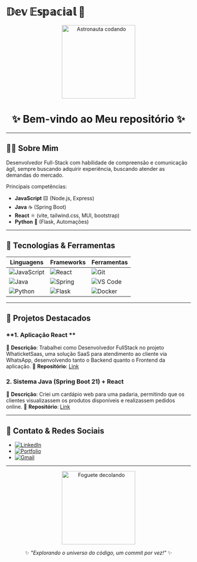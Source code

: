 # 𝔻𝕖𝕧 𝔼𝕤𝕡𝕒𝕔𝕚𝕒𝕝 🚀  

<div align="center">  
  <img src="https://media1.giphy.com/media/v1.Y2lkPTc5MGI3NjExb2w0M3lsc2FjdDRocmx6a3VhMXRvZ20wdXJjbzZnc2RpdTU0MnhyNCZlcD12MV9pbnRlcm5hbF9naWZfYnlfaWQmY3Q9Zw/78XCFBGOlS6keY1Bil/giphy.gif" width="200" alt="Astronauta codando">  
  <h1>✨ Bem-vindo ao Meu repositório ✨</h1>  
</div>  

---

## **👨‍💻 Sobre Mim**  

Desenvolvedor Full-Stack com habilidade de compreensão e comunicação ágil, sempre buscando adquirir experiência, buscando atender as demandas do mercado.  

Principais competências:   

- **JavaScript** 🟨 (Node.js, Express)  
- **Java** ☕ (Spring Boot)  
- **React** ⚛️ (vite, tailwind.css, MUI, bootstrap)  
- **Python** 🐍 (Flask, Automações)  

---

## **🚀 Tecnologias & Ferramentas**  

| **Linguagens**       | **Frameworks**        | **Ferramentas**         |  
|----------------------|-----------------------|-------------------------|  
| ![JavaScript](https://img.shields.io/badge/JavaScript-F7DF1E?style=for-the-badge&logo=javascript&logoColor=black) | ![React](https://img.shields.io/badge/React-61DAFB?style=for-the-badge&logo=react&logoColor=black) | ![Git](https://img.shields.io/badge/Git-F05032?style=for-the-badge&logo=git&logoColor=white) |  
| ![Java](https://img.shields.io/badge/Java-007396?style=for-the-badge&logo=java&logoColor=white) | ![Spring](https://img.shields.io/badge/Spring-6DB33F?style=for-the-badge&logo=spring&logoColor=white) | ![VS Code](https://img.shields.io/badge/VS_Code-007ACC?style=for-the-badge&logo=visual-studio-code&logoColor=white) |  
| ![Python](https://img.shields.io/badge/Python-3776AB?style=for-the-badge&logo=python&logoColor=white) | ![Flask](https://img.shields.io/badge/Flask-000000?style=for-the-badge&logo=flask&logoColor=white) | ![Docker](https://img.shields.io/badge/Docker-2496ED?style=for-the-badge&logo=docker&logoColor=white) |  

---

## **🌌 Projetos Destacados**  

### **1. Aplicação React **  
📌 **Descrição**: Trabalhei como Desenvolvedor FullStack no projeto WhaticketSaas, uma solução SaaS para atendimento ao cliente via WhatsApp, desenvolvendo tanto o Backend quanto o Frontend da aplicação. 
🔗 **Repositório**: [Link](https://app.servidoratendezap.click/login)  

### **2. Sistema Java (Spring Boot 21) + React**  
📌 **Descrição**: Criei um cardápio web para uma padaria, permitindo que os clientes visualizassem os produtos disponíveis e realizassem pedidos online.
🔗 **Repositório**: [Link](#)  

---

## **📡 Contato & Redes Sociais**  

- [![LinkedIn](https://img.shields.io/badge/LinkedIn-0077B5?style=for-the-badge&logo=linkedin&logoColor=white)](https://www.linkedin.com/in/alisson-almeida-de-oliveira-3406bb347/)  
- [![Portfolio](https://img.shields.io/badge/Portfolio-F5D742?style=for-the-badge&logo=vercel&logoColor=F5D742&color=000000&labelColor=000000)](https://alissondev.vercel.app/)  
- [![Gmail](https://img.shields.io/badge/Gmail-D14836?style=for-the-badge&logo=gmail&logoColor=white)](mailto:almeidadeoliveiraalisson04@gmail.com) 

---

<div align="center">  
  <img src= "https://media4.giphy.com/media/v1.Y2lkPTc5MGI3NjExOHJrZzR1NnNuMWh6dHU2cjk4bDM0ajU0ZzF4cDgyOWU4ZXFlMHFmYiZlcD12MV9pbnRlcm5hbF9naWZfYnlfaWQmY3Q9Zw/xTkcEQACH24SMPxIQg/giphy.gif" width="200" alt="Foguete decolando">  
  <p>✨ <em>"Explorando o universo do código, um commit por vez!"</em> ✨</p>  
</div>  
